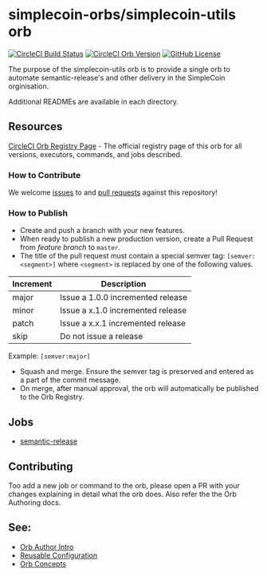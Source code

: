 # simplecoin-orbs/simplecoin-utils orb

[![CircleCI Build Status](https://circleci.com/gh/simplecoincom/orbs.svg?style=shield "CircleCI Build Status")](https://circleci.com/gh/simplecoincom/orbs) [![CircleCI Orb Version](https://badges.circleci.com/orbs/simplecoin-orbs/simplecoin-utils.svg)](https://circleci.com/orbs/registry/orb/simplecoin-orbs/simplecoin-utils) [![GitHub License](https://img.shields.io/badge/license-MIT-lightgrey.svg)](https://raw.githubusercontent.com/simplecoincom/orbs/master/LICENSE)


The purpose of the simplecoin-utils orb is to provide a single orb to automate semantic-release's and other delivery in the SimpleCoin orginisation.

Additional READMEs are available in each directory.

## Resources

[CircleCI Orb Registry Page](https://circleci.com/orbs/registry/orb/simplecoin-orbs/orbs) - The official registry page of this orb for all versions, executors, commands, and jobs described.

### How to Contribute

We welcome [issues](https://github.com/simplecoincom/orbs/issues) to and [pull requests](https://github.com/simplecoincom/orbs/pulls) against this repository!

### How to Publish
* Create and push a branch with your new features.
* When ready to publish a new production version, create a Pull Request from _feature branch_ to `master`.
* The title of the pull request must contain a special semver tag: `[semver:<segment>]` where `<segment>` is replaced by one of the following values.

| Increment | Description|
| ----------| -----------|
| major     | Issue a 1.0.0 incremented release|
| minor     | Issue a x.1.0 incremented release|
| patch     | Issue a x.x.1 incremented release|
| skip      | Do not issue a release|

Example: `[semver:major]`

* Squash and merge. Ensure the semver tag is preserved and entered as a part of the commit message.
* On merge, after manual approval, the orb will automatically be published to the Orb Registry.


## Jobs

- [semantic-release](jobs/semantic-release.yml)
  
## Contributing

Too add a new job or command to the orb, please open a PR with your changes explaining in detail what the orb does. Also refer the the Orb Authoring docs.

## See:
 - [Orb Author Intro](https://circleci.com/docs/2.0/orb-author-intro/#section=configuration)
 - [Reusable Configuration](https://circleci.com/docs/2.0/reusing-config)
 - [Orb Concepts](https://circleci.com/docs/2.0/orb-author/?section=configuration)
